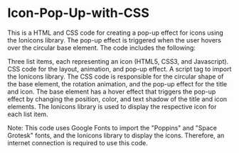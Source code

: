 # Icon-Pop-Up-with-CSS
This is a HTML and CSS code for creating a pop-up effect for icons using the Ionicons library. The pop-up effect is triggered when the user hovers over the circular base element. 
The code includes the following:

Three list items, each representing an icon (HTML5, CSS3, and Javascript).
CSS code for the layout, animation, and pop-up effect.
A script tag to import the Ionicons library.
The CSS code is responsible for the circular shape of the base element, the rotation animation, and the pop-up effect for the title and icon. The base element has a hover effect that triggers the pop-up effect by changing the position, color, and text shadow of the title and icon elements. The Ionicons library is used to display the respective icon for each list item.

Note: This code uses Google Fonts to import the "Poppins" and "Space Grotesk" fonts, and the Ionicons library to display the icons. Therefore, an internet connection is required to use this code.
